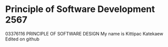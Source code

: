 # Principle of Software Development 2567
03376116 PRINCIPLE OF SOFTWARE DESIGN
My name is  Kittipac Katekaew
Edited on github
